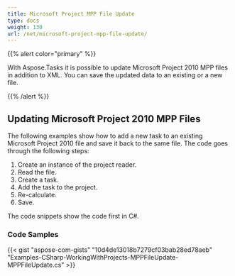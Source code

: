 ```yaml
---
title: Microsoft Project MPP File Update
type: docs
weight: 130
url: /net/microsoft-project-mpp-file-update/
---
```


{{% alert color="primary" %}} 

With Aspose.Tasks it is possible to update Microsoft Project 2010 MPP files in addition to XML. You can save the updated data to an existing or a new file.

{{% /alert %}} 
## **Updating Microsoft Project 2010 MPP Files**
The following examples show how to add a new task to an existing Microsoft Project 2010 file and save it back to the same file. The code goes through the following steps:

1. Create an instance of the project reader.
1. Read the file.
1. Create a task.
1. Add the task to the project.
1. Re-calculate.
1. Save.

The code snippets show the code first in C#.
### **Code Samples**
{{< gist "aspose-com-gists" "10d4de13018b7279cf03bab28ed78aeb" "Examples-CSharp-WorkingWithProjects-MPPFileUpdate-MPPFileUpdate.cs" >}}

